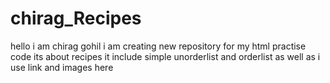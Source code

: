 # chirag_Recipes
hello i am chirag gohil 
i am creating new repository for my html practise code 
its about recipes 
it include simple unorderlist and orderlist as well as i use link and images here 
